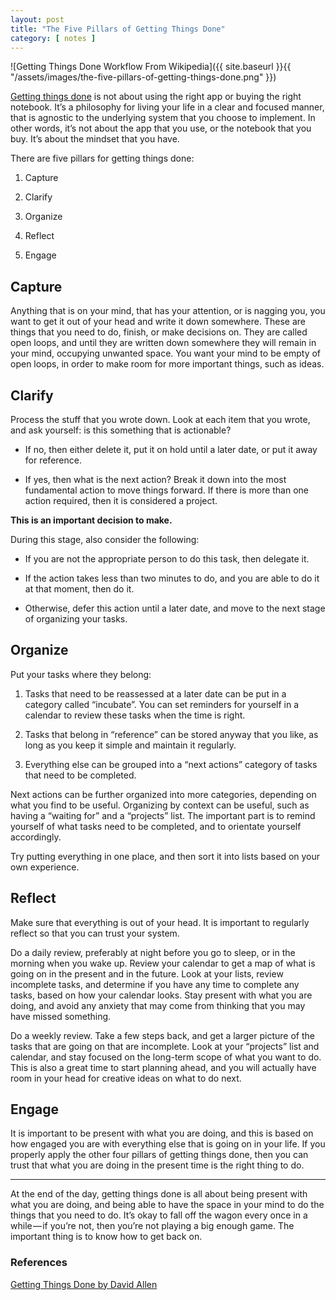 ```yaml
---
layout: post
title: "The Five Pillars of Getting Things Done"
category: [ notes ]
---
```


![Getting Things Done Workflow From Wikipedia]({{ site.baseurl }}{{ "/assets/images/the-five-pillars-of-getting-things-done.png" }})

[Getting things done](http://gettingthingsdone.com/) is not about using the right app or buying the right notebook. It’s a philosophy for living your life in a clear and focused manner, that is agnostic to the underlying system that you choose to implement. In other words, it’s not about the app that you use, or the notebook that you buy. It’s about the mindset that you have.

There are five pillars for getting things done:

1. Capture

2. Clarify

3. Organize

4. Reflect

5. Engage

## Capture

Anything that is on your mind, that has your attention, or is nagging you, you want to get it out of your head and write it down somewhere. These are things that you need to do, finish, or make decisions on. They are called open loops, and until they are written down somewhere they will remain in your mind, occupying unwanted space. You want your mind to be empty of open loops, in order to make room for more important things, such as ideas.

## Clarify

Process the stuff that you wrote down. Look at each item that you wrote, and ask yourself: is this something that is actionable?

* If no, then either delete it, put it on hold until a later date, or put it away for reference.

* If yes, then what is the next action? Break it down into the most fundamental action to move things forward. If there is more than one action required, then it is considered a project.

**This is an important decision to make.**

During this stage, also consider the following:

* If you are not the appropriate person to do this task, then delegate it.

* If the action takes less than two minutes to do, and you are able to do it at that moment, then do it.

* Otherwise, defer this action until a later date, and move to the next stage of organizing your tasks.

## Organize

Put your tasks where they belong:

1. Tasks that need to be reassessed at a later date can be put in a category called “incubate”. You can set reminders for yourself in a calendar to review these tasks when the time is right.

2. Tasks that belong in “reference” can be stored anyway that you like, as long as you keep it simple and maintain it regularly.

3. Everything else can be grouped into a “next actions” category of tasks that need to be completed.

Next actions can be further organized into more categories, depending on what you find to be useful. Organizing by context can be useful, such as having a “waiting for” and a “projects” list. The important part is to remind yourself of what tasks need to be completed, and to orientate yourself accordingly.

Try putting everything in one place, and then sort it into lists based on your own experience.

## Reflect

Make sure that everything is out of your head. It is important to regularly reflect so that you can trust your system.

Do a daily review, preferably at night before you go to sleep, or in the morning when you wake up. Review your calendar to get a map of what is going on in the present and in the future. Look at your lists, review incomplete tasks, and determine if you have any time to complete any tasks, based on how your calendar looks. Stay present with what you are doing, and avoid any anxiety that may come from thinking that you may have missed something.

Do a weekly review. Take a few steps back, and get a larger picture of the tasks that are going on that are incomplete. Look at your “projects” list and calendar, and stay focused on the long-term scope of what you want to do. This is also a great time to start planning ahead, and you will actually have room in your head for creative ideas on what to do next.

## Engage

It is important to be present with what you are doing, and this is based on how engaged you are with everything else that is going on in your life. If you properly apply the other four pillars of getting things done, then you can trust that what you are doing in the present time is the right thing to do.

---

At the end of the day, getting things done is all about being present with what you are doing, and being able to have the space in your mind to do the things that you need to do. It’s okay to fall off the wagon every once in a while — if you’re not, then you’re not playing a big enough game. The important thing is to know how to get back on.

### References

[Getting Things Done by David Allen](https://www.linkedin.com/learning/getting-things-done)
